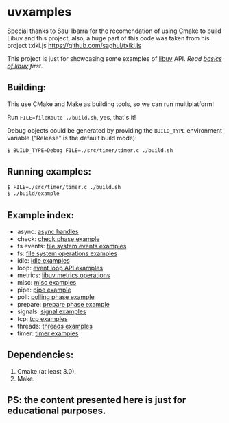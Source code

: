 # uvxamples

Special thanks to Saúl Ibarra for the recomendation of using Cmake
to build Libuv and this project, also, a huge part of this code was
taken from his project txiki.js https://github.com/saghul/txiki.js

This project is just for showcasing some examples of [libuv](http://libuv.org/) API.
_Read [basics of libuv](http://docs.libuv.org/en/v1.x/guide/basics.html#basics-of-libuv) first_.

## Building:

This use CMake and Make as building tools, so we can run multiplatform!

Run `FILE=fileRoute ./build.sh`, yes, that's it!

Debug objects could be generated by providing the `BUILD_TYPE` environment variable
("Release" is the default build mode):

```sh
$ BUILD_TYPE=Debug FILE=./src/timer/timer.c ./build.sh
```

## Running examples:

```sh
$ FILE=./src/timer/timer.c ./build.sh
$ ./build/example
```

## Example index:

* async: [async handles](/src/async)
* check: [check phase example](/src/check)
* fs events: [file system events examples](/src/fs_events)
* fs: [file system operations examples](/src/fs)
* idle: [idle examples](/src/idle)
* loop: [event loop API examples](/src/loop)
* metrics: [libuv metrics operations](/src/metrics)
* misc: [misc examples](/src/misc)
* pipe: [pipe example](/src/pipe)
* poll: [polling phase example](/src/poll)
* prepare: [prepare phase example](/src/prepare)
* signals: [signal examples](/src/signals)
* tcp: [tcp examples](/src/tcp)
* threads: [threads examples](/src/threads)
* timer: [timer examples](/src/timer)

## Dependencies:

1. Cmake (at least 3.0).
2. Make.

## PS: the content presented here is just for educational purposes.
